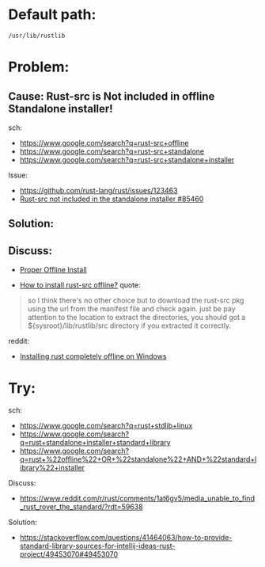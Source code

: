 # Default path:
`/usr/lib/rustlib`

# Problem:
## Cause: Rust-src is Not included in offline Standalone installer!
sch:
- https://www.google.com/search?q=rust-src+offline
- https://www.google.com/search?q=rust-src+standalone
- https://www.google.com/search?q=rust-src+standalone+installer

Issue:
- https://github.com/rust-lang/rust/issues/123463
- [Rust-src not included in the standalone installer #85460
](https://github.com/rust-lang/rust/issues/85460)

## Solution:

## Discuss:
- [Proper Offline Install](https://users.rust-lang.org/t/proper-offline-install/116256/3)

- [How to install rust-src offline?](https://users.rust-lang.org/t/how-to-install-rust-src-offline/99364)
quote:
>so I think there's no other choice but to download the rust-src pkg using the url from the manifest file and check again. just be pay attention to the location to extract the directories, you should got a ${sysroot}/lib/rustlib/src directory if you extracted it correctly.

reddit:
- [Installing rust completely offline on Windows](https://www.reddit.com/r/rust/comments/1dge9wt/installing_rust_completely_offline_on_windows/)


# Try:
sch:
- https://www.google.com/search?q=rust+stdlib+linux
- https://www.google.com/search?q=rust+standalone+installer+standard+library
- https://www.google.com/search?q=rust+%22offline%22+OR+%22standalone%22+AND+%22standard+library%22+installer

Discuss:
- https://www.reddit.com/r/rust/comments/1at6gv5/media_unable_to_find_rust_rover_the_standard/?rdt=59638

Solution:
- https://stackoverflow.com/questions/41464063/how-to-provide-standard-library-sources-for-intellij-ideas-rust-project/49453070#49453070
